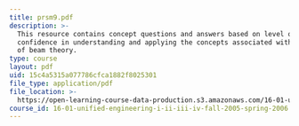```yaml
---
title: prsm9.pdf
description: >-
  This resource contains concept questions and answers based on level of
  confidence in understanding and applying the concepts associated with simple
  of beam theory.
type: course
layout: pdf
uid: 15c4a5315a077786cfca1882f8025301
file_type: application/pdf
file_location: >-
  https://open-learning-course-data-production.s3.amazonaws.com/16-01-unified-engineering-i-ii-iii-iv-fall-2005-spring-2006/15c4a5315a077786cfca1882f8025301_prsm9.pdf
course_id: 16-01-unified-engineering-i-ii-iii-iv-fall-2005-spring-2006
---
```

